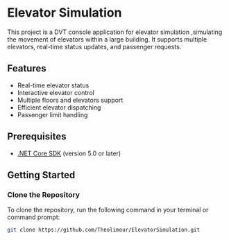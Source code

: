 # Elevator Simulation

This project is a DVT console application for elevator simulation ,simulating the movement of elevators within a large building. It supports multiple elevators, real-time status updates, and passenger requests.

## Features

- Real-time elevator status
- Interactive elevator control
- Multiple floors and elevators support
- Efficient elevator dispatching
- Passenger limit handling

## Prerequisites

- [.NET Core SDK](https://dotnet.microsoft.com/download) (version 5.0 or later)

## Getting Started

### Clone the Repository

To clone the repository, run the following command in your terminal or command prompt:

```bash
git clone https://github.com/Theolimour/ElevatorSimulation.git

